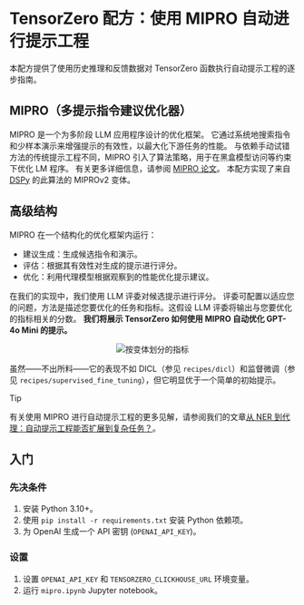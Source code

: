 # TensorZero 配方：使用 MIPRO 自动进行提示工程

本配方提供了使用历史推理和反馈数据对 TensorZero 函数执行自动提示工程的逐步指南。

## MIPRO（多提示指令建议优化器）

MIPRO 是一个为多阶段 LLM 应用程序设计的优化框架。
它通过系统地搜索指令和少样本演示来增强提示的有效性，以最大化下游任务的性能。
与依赖手动试错方法的传统提示工程不同，MIPRO 引入了算法策略，用于在黑盒模型访问等约束下优化 LM 程序。
有关更多详细信息，请参阅 [MIPRO 论文](https://arxiv.org/abs/2406.11695v1)。
本配方实现了来自 [DSPy](https://github.com/stanfordnlp/dspy) 的此算法的 MIPROv2 变体。

## 高级结构

MIPRO 在一个结构化的优化框架内运行：

- 建议生成：生成候选指令和演示。
- 评估：根据其有效性对生成的提示进行评分。
- 优化：利用代理模型根据观察到的性能优化提示建议。

在我们的实现中，我们使用 LLM 评委对候选提示进行评分。
评委可配置以适应您的问题，方法是描述您要优化的任务和指标。这假设 LLM 评委将输出与您要优化的指标相关的分数。
**我们将展示 TensorZero 如何使用 MIPRO 自动优化 GPT-4o Mini 的提示。**

<p align="center">
  <img src="visualization.svg" alt="按变体划分的指标" />
</p>

虽然——不出所料——它的表现不如 DICL（参见 `recipes/dicl`）和监督微调（参见 `recipes/supervised_fine_tuning`），但它明显优于一个简单的初始提示。

> [!TIP]
>
> 有关使用 MIPRO 进行自动提示工程的更多见解，请参阅我们的文章[从 NER 到代理：自动提示工程能否扩展到复杂任务？](https://tensorzero.com/blog/from-ner-to-agents-does-automated-prompt-engineering-scale-to-complex-tasks)。

## 入门

### 先决条件

1. 安装 Python 3.10+。
2. 使用 `pip install -r requirements.txt` 安装 Python 依赖项。
3. 为 OpenAI 生成一个 API 密钥 (`OPENAI_API_KEY`)。

### 设置

1. 设置 `OPENAI_API_KEY` 和 `TENSORZERO_CLICKHOUSE_URL` 环境变量。
2. 运行 `mipro.ipynb` Jupyter notebook。 